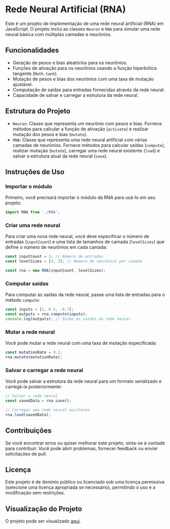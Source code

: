 # Rede Neural Artificial (RNA)

Este é um projeto de implementação de uma rede neural artificial (RNA) em JavaScript. O projeto inclui as classes `Neuron` e `RNA` para simular uma rede neural básica com múltiplas camadas e neurônios.

## Funcionalidades

- Geração de pesos e bias aleatórios para os neurônios.
- Funções de ativação para os neurônios usando a função hiperbólica tangente (`Math.tanh`).
- Mutação de pesos e bias dos neurônios com uma taxa de mutação ajustável.
- Computação de saídas para entradas fornecidas através da rede neural.
- Capacidade de salvar e carregar a estrutura da rede neural.

## Estrutura do Projeto

- `Neuron`: Classe que representa um neurônio com pesos e bias. Fornece métodos para calcular a função de ativação (`activate`) e realizar mutação dos pesos e bias (`mutate`).
- `RNA`: Classe que representa uma rede neural artificial com várias camadas de neurônios. Fornece métodos para calcular saídas (`compute`), realizar mutação (`mutate`), carregar uma rede neural existente (`load`) e salvar a estrutura atual da rede neural (`save`).

## Instruções de Uso

### Importar o módulo

Primeiro, você precisará importar o módulo da RNA para usá-lo em seu projeto:

```javascript
import RNA from './RNA';
```

### Criar uma rede neural

Para criar uma nova rede neural, você deve especificar o número de entradas (`inputCount`) e uma lista de tamanhos de camada (`levelSizes`) que define o número de neurônios em cada camada:

```javascript
const inputCount = 3; // Número de entradas
const levelSizes = [4, 2]; // Número de neurônios por camada

const rna = new RNA(inputCount, levelSizes);
```

### Computar saídas

Para computar as saídas da rede neural, passe uma lista de entradas para o método `compute`:

```javascript
const inputs = [1, 0.5, -0.7];
const outputs = rna.compute(inputs);
console.log(outputs); // Exibe as saídas da rede neural
```

### Mutar a rede neural

Você pode mutar a rede neural com uma taxa de mutação especificada:

```javascript
const mutationRate = 0.1;
rna.mutate(mutationRate);
```

### Salvar e carregar a rede neural

Você pode salvar a estrutura da rede neural para um formato serializado e carregá-la posteriormente:

```javascript
// Salvar a rede neural
const savedData = rna.save();

// Carregar uma rede neural existente
rna.load(savedData);
```

## Contribuições

Se você encontrar erros ou quiser melhorar este projeto, sinta-se à vontade para contribuir. Você pode abrir problemas, fornecer feedback ou enviar solicitações de pull.

## Licença

Este projeto é de domínio público ou licenciado sob uma licença permissiva (selecione uma licença apropriada se necessário), permitindo o uso e a modificação sem restrições.

## Visualização do Projeto

O projeto pode ser visualizado [aqui](https://projeto-ai.vercel.app/).

